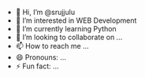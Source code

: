 - 👋 Hi, I’m @srujjulu
- 👀 I’m interested in WEB Development
- 🌱 I’m currently learning Python
- 💞️ I’m looking to collaborate on ...
- 📫 How to reach me ...
- 😄 Pronouns: ...
- ⚡ Fun fact: ...

<!---
srujjulu/srujjulu is a ✨ special ✨ repository because its `README.md` (this file) appears on your GitHub profile.
You can click the Preview link to take a look at your changes.
--->
